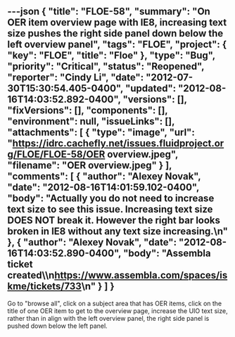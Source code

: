 ---json
{
  "title": "FLOE-58",
  "summary": "On OER item overview page with IE8, increasing text size pushes the right side panel down below the left overview panel",
  "tags": "FLOE",
  "project": {
    "key": "FLOE",
    "title": "Floe"
  },
  "type": "Bug",
  "priority": "Critical",
  "status": "Reopened",
  "reporter": "Cindy Li",
  "date": "2012-07-30T15:30:54.405-0400",
  "updated": "2012-08-16T14:03:52.892-0400",
  "versions": [],
  "fixVersions": [],
  "components": [],
  "environment": null,
  "issueLinks": [],
  "attachments": [
    {
      "type": "image",
      "url": "https://idrc.cachefly.net/issues.fluidproject.org/FLOE/FLOE-58/OER overview.jpeg",
      "filename": "OER overview.jpeg"
    }
  ],
  "comments": [
    {
      "author": "Alexey Novak",
      "date": "2012-08-16T14:01:59.102-0400",
      "body": "Actually you do not need to increase text size to see this issue. Increasing text size DOES NOT break it. However the right bar looks broken in IE8 without any text size increasing.\n"
    },
    {
      "author": "Alexey Novak",
      "date": "2012-08-16T14:03:52.890-0400",
      "body": "Assembla ticket created\\\n<https://www.assembla.com/spaces/iskme/tickets/733>\n"
    }
  ]
}
---
Go to "browse all", click on a subject area that has OER items, click on the title of one OER item to get to the overview page, increase the UIO text size, rather than in align with the left overview panel, the right side panel is pushed down below the left panel.

        